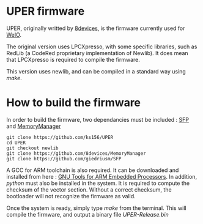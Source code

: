 # UPER firmware
UPER, originally writted by [8devices](https://github.com/8devices/UPER), is the firmware currently used for [WeIO](https://github.com/nodesign/weio).

The original version uses LPCXpresso, with some specific libraries, such as RedLib (a CodeRed proprietary implementation of Newlib). It does mean that LPCXpresso is required to compile the firmware.

This version uses newlib, and can be compiled in a standard way using *make*.

# How to build the firmware
In order to build the firmware, two dependancies must be included : [SFP](https://github.com/giedriusm/SFP) and [MemoryManager](https://github.com/8devices/MemoryManager)

````
git clone https://github.com/ks156/UPER
cd UPER
git checkout newlib
git clone https://github.com/8devices/MemoryManager
git clone https://github.com/giedriusm/SFP
````

A GCC for ARM toolchain is also required. It can be downloaded and installed from here : [GNU Tools for ARM Embedded Processors](https://launchpad.net/gcc-arm-embedded/+download). 
In addition, *python* must also be installed in the system. It is required to compute the checksum of the vector section. Without a correct checksum, the bootloader will not recognize the firmware as valid. 

Once the system is ready, simply type *make* from the terminal. This will compile the firmware, and output a binary file *UPER-Release.bin*
